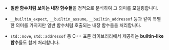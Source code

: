 - **일반 함수처럼 보이는 내장 함수들**을 정적으로 분석하여 그 의미를 모델링합니다.
    
- `__builtin_expect`, `__builtin_assume`, `__builtin_addressof` 등과 같이 특별한 의미를 가지지만 일반 함수처럼 호출되는 내장 함수들을 처리합니다.
    
- `std::move`, `std::addressof` 등 C++ 표준 라이브러리에서 제공하는 **builtin-like 함수**들도 함께 처리합니다.

